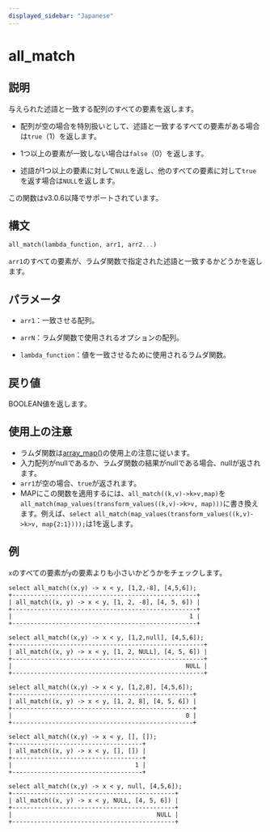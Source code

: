 ```yaml
---
displayed_sidebar: "Japanese"
---
```


# all_match

## 説明

与えられた述語と一致する配列のすべての要素を返します。

- 配列が空の場合を特別扱いとして、述語と一致するすべての要素がある場合は`true`（1）を返します。

- 1つ以上の要素が一致しない場合は`false`（0）を返します。

- 述語が1つ以上の要素に対して`NULL`を返し、他のすべての要素に対して`true`を返す場合は`NULL`を返します。

この関数はv3.0.6以降でサポートされています。

## 構文

```Haskell
all_match(lambda_function, arr1, arr2...)
```

`arr1`のすべての要素が、ラムダ関数で指定された述語と一致するかどうかを返します。

## パラメータ

- `arr1`：一致させる配列。

- `arrN`：ラムダ関数で使用されるオプションの配列。

- `lambda_function`：値を一致させるために使用されるラムダ関数。

## 戻り値

BOOLEAN値を返します。

## 使用上の注意

- ラムダ関数は[array_map()](array_map.md)の使用上の注意に従います。
- 入力配列がnullであるか、ラムダ関数の結果がnullである場合、nullが返されます。
- `arr1`が空の場合、`true`が返されます。
- MAPにこの関数を適用するには、`all_match((k,v)->k>v,map)`を`all_match(map_values(transform_values((k,v)->k>v, map)))`に書き換えます。例えば、`select all_match(map_values(transform_values((k,v)->k>v, map{2:1})));`は1を返します。

## 例

`x`のすべての要素が`y`の要素よりも小さいかどうかをチェックします。

```Plain
select all_match((x,y) -> x < y, [1,2,-8], [4,5,6]);
+---------------------------------------------------+
| all_match((x, y) -> x < y, [1, 2, -8], [4, 5, 6]) |
+---------------------------------------------------+
|                                                 1 |
+---------------------------------------------------+

select all_match((x,y) -> x < y, [1,2,null], [4,5,6]);
+-----------------------------------------------------+
| all_match((x, y) -> x < y, [1, 2, NULL], [4, 5, 6]) |
+-----------------------------------------------------+
|                                                NULL |
+-----------------------------------------------------+

select all_match((x,y) -> x < y, [1,2,8], [4,5,6]);
+--------------------------------------------------+
| all_match((x, y) -> x < y, [1, 2, 8], [4, 5, 6]) |
+--------------------------------------------------+
|                                                0 |
+--------------------------------------------------+

select all_match((x,y) -> x < y, [], []);
+------------------------------------+
| all_match((x, y) -> x < y, [], []) |
+------------------------------------+
|                                  1 |
+------------------------------------+

select all_match((x,y) -> x < y, null, [4,5,6]);
+---------------------------------------------+
| all_match((x, y) -> x < y, NULL, [4, 5, 6]) |
+---------------------------------------------+
|                                        NULL |
+---------------------------------------------+
```
